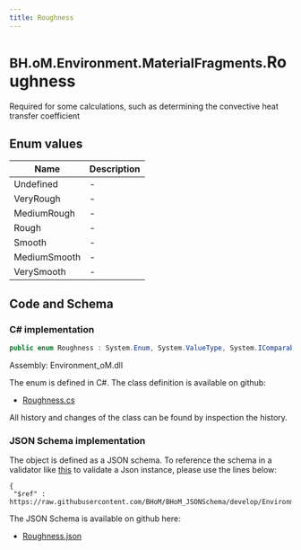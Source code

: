 ```yaml
---
title: Roughness
---
```


# <small>BH.oM.Environment.MaterialFragments.</small>**Roughness**

Required for some calculations, such as determining the convective heat transfer coefficient

## Enum values

| Name            | Description                                                    |
|-----------------|----------------------------------------------------------------|
| Undefined |  -  |
| VeryRough |  -  |
| MediumRough |  -  |
| Rough |  -  |
| Smooth |  -  |
| MediumSmooth |  -  |
| VerySmooth |  -  |


## Code and Schema

### C# implementation

``` C# title="C#"
public enum Roughness : System.Enum, System.ValueType, System.IComparable, System.ISpanFormattable, System.IFormattable, System.IConvertible
```

Assembly: Environment_oM.dll

The enum is defined in C#. The class definition is available on github:

- [Roughness.cs](https://github.com/BHoM/BHoM/blob/develop/Environment_oM/MaterialFragments\Enums\Roughness.cs)

All history and changes of the class can be found by inspection the history.
### JSON Schema implementation

The object is defined as a JSON schema. To reference the schema in a validator like [this](https://www.jsonschemavalidator.net/) to validate a Json instance, please use the lines below:

``` { .json .copy .select } title="JSON Schema"
{
 "$ref" : https://raw.githubusercontent.com/BHoM/BHoM_JSONSchema/develop/Environment_oM/MaterialFragments/Roughness.json}
```

The JSON Schema is available on github here:

- [Roughness.json](https://github.com/BHoM/BHoM_JSONSchema/blob/develop/Environment_oM/MaterialFragments/Roughness.json)
